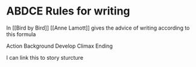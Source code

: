 # ABDCE Rules for writing

In [[Bird by Bird]] [[Anne Lamott]] gives the advice of writing according to this formula

Action
Background 
Develop
Climax
Ending

I can link this to story sturcture